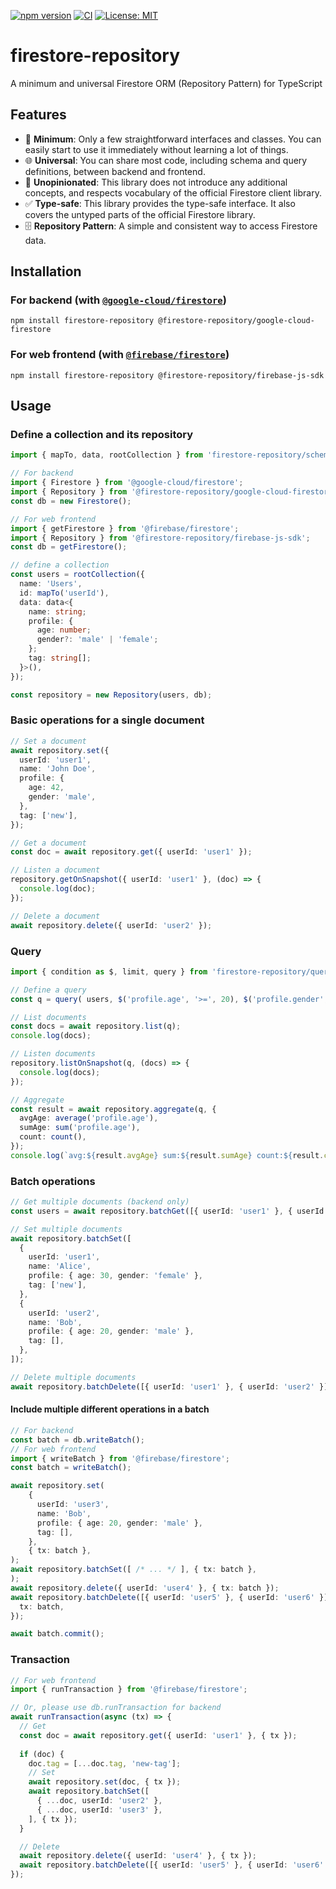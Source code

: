 [![npm version](https://badge.fury.io/js/firestore-repository.svg)](https://badge.fury.io/js/firestore-repository)
[![CI](https://github.com/ikenox/firestore-repository/actions/workflows/check-and-test.yaml/badge.svg)](https://github.com/ikenox/firestore-repository/actions/workflows/check-and-test.yaml)
[![License: MIT](https://img.shields.io/badge/License-MIT-yellow.svg)](https://opensource.org/licenses/MIT)

# firestore-repository

A minimum and universal Firestore ORM (Repository Pattern) for TypeScript

## Features

- 🚀 **Minimum**: Only a few straightforward interfaces and classes. You can easily start to use it immediately without learning a lot of things.
- 🌐 **Universal**: You can share most code, including schema and query definitions, between backend and frontend.
- 🤝 **Unopinionated**: This library does not introduce any additional concepts, and respects vocabulary of the official Firestore client library.
- ✅ **Type-safe**: This library provides the type-safe interface. It also covers the untyped parts of the official Firestore library.
- 🗄️ **Repository Pattern**: A simple and consistent way to access Firestore data.

## Installation

### For backend (with [`@google-cloud/firestore`](https://www.npmjs.com/package/@google-cloud/firestore))

```shell
npm install firestore-repository @firestore-repository/google-cloud-firestore 
````

### For web frontend (with [`@firebase/firestore`](https://www.npmjs.com/package/@firebase/firestore))

```shell
npm install firestore-repository @firestore-repository/firebase-js-sdk
```

## Usage

### Define a collection and its repository

```ts
import { mapTo, data, rootCollection } from 'firestore-repository/schema';

// For backend
import { Firestore } from '@google-cloud/firestore';
import { Repository } from '@firestore-repository/google-cloud-firestore';
const db = new Firestore();

// For web frontend
import { getFirestore } from '@firebase/firestore';
import { Repository } from '@firestore-repository/firebase-js-sdk';
const db = getFirestore();

// define a collection
const users = rootCollection({
  name: 'Users',
  id: mapTo('userId'),
  data: data<{
    name: string;
    profile: {
      age: number;
      gender?: 'male' | 'female';
    };
    tag: string[];
  }>(),
});

const repository = new Repository(users, db);
```

### Basic operations for a single document

```ts
// Set a document
await repository.set({
  userId: 'user1',
  name: 'John Doe',
  profile: {
    age: 42,
    gender: 'male',
  },
  tag: ['new'],
});

// Get a document
const doc = await repository.get({ userId: 'user1' });

// Listen a document
repository.getOnSnapshot({ userId: 'user1' }, (doc) => {
  console.log(doc);
});

// Delete a document
await repository.delete({ userId: 'user2' });
```

### Query

```ts
import { condition as $, limit, query } from 'firestore-repository/query';

// Define a query
const q = query( users, $('profile.age', '>=', 20), $('profile.gender', '==', 'male'), limit(10));

// List documents
const docs = await repository.list(q);
console.log(docs);

// Listen documents
repository.listOnSnapshot(q, (docs) => {
  console.log(docs);
});

// Aggregate
const result = await repository.aggregate(q, {
  avgAge: average('profile.age'),
  sumAge: sum('profile.age'),
  count: count(),
});
console.log(`avg:${result.avgAge} sum:${result.sumAge} count:${result.count}`);
```

### Batch operations

```ts
// Get multiple documents (backend only)
const users = await repository.batchGet([{ userId: 'user1' }, { userId: 'user2' }]);

// Set multiple documents
await repository.batchSet([
  {
    userId: 'user1',
    name: 'Alice',
    profile: { age: 30, gender: 'female' },
    tag: ['new'],
  },
  {
    userId: 'user2',
    name: 'Bob',
    profile: { age: 20, gender: 'male' },
    tag: [],
  },
]);

// Delete multiple documents
await repository.batchDelete([{ userId: 'user1' }, { userId: 'user2' }]);
```

#### Include multiple different operations in a batch

```ts
// For backend
const batch = db.writeBatch();
// For web frontend
import { writeBatch } from '@firebase/firestore';
const batch = writeBatch();

await repository.set(
    {
      userId: 'user3',
      name: 'Bob',
      profile: { age: 20, gender: 'male' },
      tag: [],
    },
    { tx: batch },
);
await repository.batchSet([ /* ... */ ], { tx: batch },
);
await repository.delete({ userId: 'user4' }, { tx: batch });
await repository.batchDelete([{ userId: 'user5' }, { userId: 'user6' }], {
  tx: batch,
});

await batch.commit();
```

### Transaction

```ts
// For web frontend
import { runTransaction } from '@firebase/firestore';

// Or, please use db.runTransaction for backend
await runTransaction(async (tx) => {
  // Get
  const doc = await repository.get({ userId: 'user1' }, { tx });
  
  if (doc) {
    doc.tag = [...doc.tag, 'new-tag'];
    // Set
    await repository.set(doc, { tx });
    await repository.batchSet([
      { ...doc, userId: 'user2' },
      { ...doc, userId: 'user3' },
    ], { tx });
  }

  // Delete
  await repository.delete({ userId: 'user4' }, { tx });
  await repository.batchDelete([{ userId: 'user5' }, { userId: 'user6' }], { tx });
});
```


